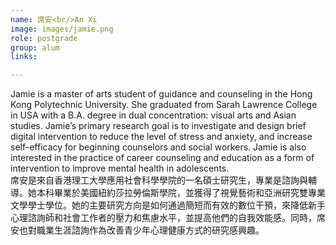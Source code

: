 ```yaml
---
name: 席安<br/>An Xi
image: images/jamie.png
role: postgrade
group: alum
links:

---
```


Jamie is a master of arts student of guidance and counseling in the Hong Kong Polytechnic University. She graduated from Sarah Lawrence College in USA with a B.A. degree in dual concentration: visual arts and Asian studies. Jamie’s primary research goal is to investigate and design brief digital intervention to reduce the level of stress and anxiety, and increase self-efficacy for beginning counselors and social workers. Jamie is also interested in the practice of career counseling and education as a form of intervention to improve mental health in adolescents.<br/>
席安是來自香港理工大學應用社會科學學院的一名碩士研究生，專業是諮詢與輔導。她本科畢業於美國紐約莎拉勞倫斯學院，並獲得了視覺藝術和亞洲研究雙專業文學學士學位。她的主要研究方向是如何通過簡短而有效的數位干預，來降低新手心理諮詢師和社會工作者的壓力和焦慮水平，並提高他們的自我效能感。同時，席安也對職業生涯諮詢作為改善青少年心理健康方式的研究感興趣。

